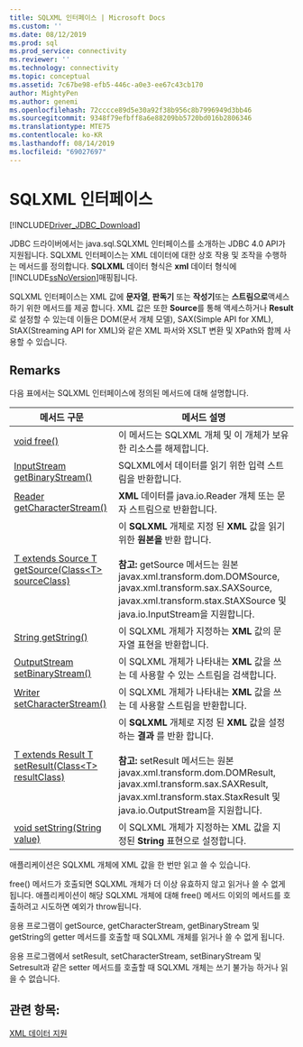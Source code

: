 ```yaml
---
title: SQLXML 인터페이스 | Microsoft Docs
ms.custom: ''
ms.date: 08/12/2019
ms.prod: sql
ms.prod_service: connectivity
ms.reviewer: ''
ms.technology: connectivity
ms.topic: conceptual
ms.assetid: 7c67be98-efb5-446c-a0e3-ee67c43cb170
author: MightyPen
ms.author: genemi
ms.openlocfilehash: 72cccce89d5e30a92f38b956c8b7996949d3bb46
ms.sourcegitcommit: 9348f79efbff8a6e88209bb5720bd016b2806346
ms.translationtype: MTE75
ms.contentlocale: ko-KR
ms.lasthandoff: 08/14/2019
ms.locfileid: "69027697"
---
```

# <a name="sqlxml-interface"></a>SQLXML 인터페이스

[!INCLUDE[Driver_JDBC_Download](../../includes/driver_jdbc_download.md)]

JDBC 드라이버에서는 java.sql.SQLXML 인터페이스를 소개하는 JDBC 4.0 API가 지원됩니다. SQLXML 인터페이스는 XML 데이터에 대한 상호 작용 및 조작을 수행하는 메서드를 정의합니다. **SQLXML** 데이터 형식은 **xml** 데이터 형식에 [!INCLUDE[ssNoVersion](../../includes/ssnoversion-md.md)]매핑됩니다.  
  
SQLXML 인터페이스는 XML 값에 **문자열**, **판독기** 또는 **작성기**또는 **스트림으로**액세스 하기 위한 메서드를 제공 합니다. XML 값은 또한 **Source**를 통해 액세스하거나 **Result**로 설정할 수 있는데 이들은 DOM(문서 개체 모델), SAX(Simple API for XML), StAX(Streaming API for XML)와 같은 XML 파서와 XSLT 변환 및 XPath와 함께 사용할 수 있습니다.  
  
## <a name="remarks"></a>Remarks  

다음 표에서는 SQLXML 인터페이스에 정의된 메서드에 대해 설명합니다.  
  
|메서드 구문|메서드 설명|  
|-------------------|------------------------|  
|[void free()](https://go.microsoft.com/fwlink/?LinkId=131685)|이 메서드는 SQLXML 개체 및 이 개체가 보유한 리소스를 해제합니다.|  
|[InputStream getBinaryStream()](https://go.microsoft.com/fwlink/?LinkId=131754)|SQLXML에서 데이터를 읽기 위한 입력 스트림을 반환합니다.|  
|[Reader getCharacterStream()](https://go.microsoft.com/fwlink/?LinkId=131755)|**XML** 데이터를 java.io.Reader 개체 또는 문자 스트림으로 반환합니다.|  
|[T extends Source T getSource(Class\<T> sourceClass)](https://go.microsoft.com/fwlink/?LinkId=131756)|이 **SQLXML** 개체로 지정 된 **XML** 값을 읽기 위한 **원본을** 반환 합니다.<br /><br /> **참고:** getSource 메서드는 원본 javax.xml.transform.dom.DOMSource, javax.xml.transform.sax.SAXSource, javax.xml.transform.stax.StAXSource 및 java.io.InputStream을 지원합니다.|  
|[String getString()](https://go.microsoft.com/fwlink/?LinkId=131757)|이 SQLXML 개체가 지정하는 **XML** 값의 문자열 표현을 반환합니다.|  
|[OutputStream setBinaryStream()](https://go.microsoft.com/fwlink/?LinkId=131758)|이 SQLXML 개체가 나타내는 **XML** 값을 쓰는 데 사용할 수 있는 스트림을 검색합니다.|  
|[Writer setCharacterStream()](https://go.microsoft.com/fwlink/?LinkId=131759)|이 SQLXML 개체가 나타내는 **XML** 값을 쓰는 데 사용할 스트림을 반환합니다.|  
|[T extends Result T setResult(Class\<T> resultClass)](https://go.microsoft.com/fwlink/?LinkId=131760)|이 **SQLXML** 개체로 지정 된 **XML** 값을 설정 하는 **결과** 를 반환 합니다.<br /><br /> **참고:** setResult 메서드는 원본 javax.xml.transform.dom.DOMResult, javax.xml.transform.sax.SAXResult, javax.xml.transform.stax.StaxResult 및 java.io.OutputStream을 지원합니다.|  
|[void setString(String value)](https://go.microsoft.com/fwlink/?LinkId=131762)|이 SQLXML 개체가 지정하는 XML 값을 지정된 **String** 표현으로 설정합니다.|  
  
애플리케이션은 SQLXML 개체에 XML 값을 한 번만 읽고 쓸 수 있습니다.  
  
free() 메서드가 호출되면 SQLXML 개체가 더 이상 유효하지 않고 읽거나 쓸 수 없게 됩니다. 애플리케이션이 해당 SQLXML 개체에 대해 free() 메서드 이외의 메서드를 호출하려고 시도하면 예외가 throw됩니다.  
  
응용 프로그램이 getSource, getCharacterStream, getBinaryStream 및 getString의 getter 메서드를 호출할 때 SQLXML 개체를 읽거나 쓸 수 없게 됩니다.  
  
응용 프로그램에서 setResult, setCharacterStream, setBinaryStream 및 Setresult과 같은 setter 메서드를 호출할 때 SQLXML 개체는 쓰기 불가능 하거나 읽을 수 없습니다.  
  
## <a name="see-also"></a>관련 항목:  

[XML 데이터 지원](../../connect/jdbc/supporting-xml-data.md)  
